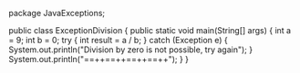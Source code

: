 package JavaExceptions;

public class ExceptionDivision {
    public static void main(String[] args) {
        int a = 9;
        int b = 0;
        try {
            int result = a / b;
        } catch (Exception e) {
            System.out.println("Division by zero is not possible, try again");
        }
        System.out.println("==++==++==++==++");
    }
}
